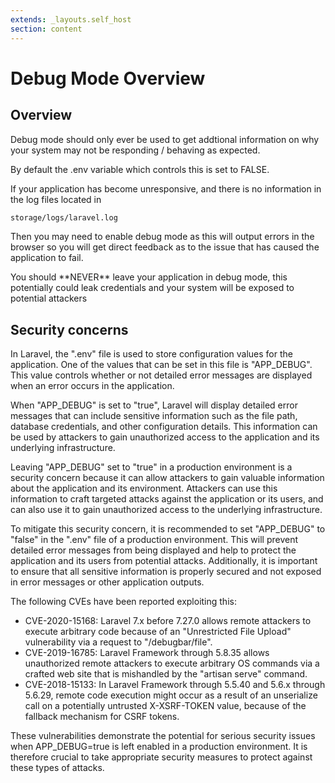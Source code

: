 ```yaml
---
extends: _layouts.self_host 
section: content
---
```


# Debug Mode Overview

## Overview

Debug mode should only ever be used to get addtional information on why your system may not be responding / behaving as expected.

By default the .env variable which controls this is set to FALSE.

If your application has become unresponsive, and there is no information in the log files located in

```bash
storage/logs/laravel.log
```

Then you may need to enable debug mode as this will output errors in the browser so you will get direct feedback as to the issue that has caused the application to fail.

<x-warning>
You should **NEVER** leave your application in debug mode, this potentially could leak credentials and your system will be exposed to potential attackers
</x-warning>

##  Security concerns

In Laravel, the ".env" file is used to store configuration values for the application. One of the values that can be set in this file is "APP_DEBUG". This value controls whether or not detailed error messages are displayed when an error occurs in the application.

When "APP_DEBUG" is set to "true", Laravel will display detailed error messages that can include sensitive information such as the file path, database credentials, and other configuration details. This information can be used by attackers to gain unauthorized access to the application and its underlying infrastructure.

Leaving "APP_DEBUG" set to "true" in a production environment is a security concern because it can allow attackers to gain valuable information about the application and its environment. Attackers can use this information to craft targeted attacks against the application or its users, and can also use it to gain unauthorized access to the underlying infrastructure.

To mitigate this security concern, it is recommended to set "APP_DEBUG" to "false" in the ".env" file of a production environment. This will prevent detailed error messages from being displayed and help to protect the application and its users from potential attacks. Additionally, it is important to ensure that all sensitive information is properly secured and not exposed in error messages or other application outputs.

The following CVEs have been reported exploiting this:

* CVE-2020-15168: Laravel 7.x before 7.27.0 allows remote attackers to execute arbitrary code because of an "Unrestricted File Upload" vulnerability via a request to "/debugbar/file".
* CVE-2019-16785: Laravel Framework through 5.8.35 allows unauthorized remote attackers to execute arbitrary OS commands via a crafted web site that is mishandled by the "artisan serve" command.
* CVE-2018-15133: In Laravel Framework through 5.5.40 and 5.6.x through 5.6.29, remote code execution might occur as a result of an unserialize call on a potentially untrusted X-XSRF-TOKEN value, because of the fallback mechanism for CSRF tokens.

These vulnerabilities demonstrate the potential for serious security issues when APP_DEBUG=true is left enabled in a production environment. It is therefore crucial to take appropriate security measures to protect against these types of attacks.
